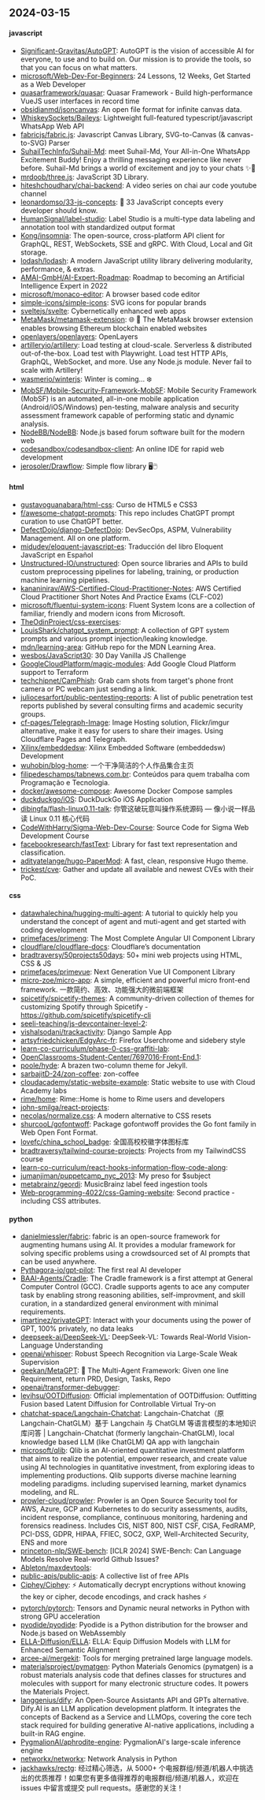 ## 2024-03-15

#### javascript
* [Significant-Gravitas/AutoGPT](https://github.com/Significant-Gravitas/AutoGPT): AutoGPT is the vision of accessible AI for everyone, to use and to build on. Our mission is to provide the tools, so that you can focus on what matters.
* [microsoft/Web-Dev-For-Beginners](https://github.com/microsoft/Web-Dev-For-Beginners): 24 Lessons, 12 Weeks, Get Started as a Web Developer
* [quasarframework/quasar](https://github.com/quasarframework/quasar): Quasar Framework - Build high-performance VueJS user interfaces in record time
* [obsidianmd/jsoncanvas](https://github.com/obsidianmd/jsoncanvas): An open file format for infinite canvas data.
* [WhiskeySockets/Baileys](https://github.com/WhiskeySockets/Baileys): Lightweight full-featured typescript/javascript WhatsApp Web API
* [fabricjs/fabric.js](https://github.com/fabricjs/fabric.js): Javascript Canvas Library, SVG-to-Canvas (& canvas-to-SVG) Parser
* [SuhailTechInfo/Suhail-Md](https://github.com/SuhailTechInfo/Suhail-Md): meet Suhail-Md, Your All-in-One WhatsApp Excitement Buddy! Enjoy a thrilling messaging experience like never before. Suhail-Md brings a world of excitement and joy to your chats ✨🤖
* [mrdoob/three.js](https://github.com/mrdoob/three.js): JavaScript 3D Library.
* [hiteshchoudhary/chai-backend](https://github.com/hiteshchoudhary/chai-backend): A video series on chai aur code youtube channel
* [leonardomso/33-js-concepts](https://github.com/leonardomso/33-js-concepts): 📜 33 JavaScript concepts every developer should know.
* [HumanSignal/label-studio](https://github.com/HumanSignal/label-studio): Label Studio is a multi-type data labeling and annotation tool with standardized output format
* [Kong/insomnia](https://github.com/Kong/insomnia): The open-source, cross-platform API client for GraphQL, REST, WebSockets, SSE and gRPC. With Cloud, Local and Git storage.
* [lodash/lodash](https://github.com/lodash/lodash): A modern JavaScript utility library delivering modularity, performance, & extras.
* [AMAI-GmbH/AI-Expert-Roadmap](https://github.com/AMAI-GmbH/AI-Expert-Roadmap): Roadmap to becoming an Artificial Intelligence Expert in 2022
* [microsoft/monaco-editor](https://github.com/microsoft/monaco-editor): A browser based code editor
* [simple-icons/simple-icons](https://github.com/simple-icons/simple-icons): SVG icons for popular brands
* [sveltejs/svelte](https://github.com/sveltejs/svelte): Cybernetically enhanced web apps
* [MetaMask/metamask-extension](https://github.com/MetaMask/metamask-extension): 🌐 🔌 The MetaMask browser extension enables browsing Ethereum blockchain enabled websites
* [openlayers/openlayers](https://github.com/openlayers/openlayers): OpenLayers
* [artilleryio/artillery](https://github.com/artilleryio/artillery): Load testing at cloud-scale. Serverless & distributed out-of-the-box. Load test with Playwright. Load test HTTP APIs, GraphQL, WebSocket, and more. Use any Node.js module. Never fail to scale with Artillery!
* [wasmerio/winterjs](https://github.com/wasmerio/winterjs): Winter is coming... ❄️
* [MobSF/Mobile-Security-Framework-MobSF](https://github.com/MobSF/Mobile-Security-Framework-MobSF): Mobile Security Framework (MobSF) is an automated, all-in-one mobile application (Android/iOS/Windows) pen-testing, malware analysis and security assessment framework capable of performing static and dynamic analysis.
* [NodeBB/NodeBB](https://github.com/NodeBB/NodeBB): Node.js based forum software built for the modern web
* [codesandbox/codesandbox-client](https://github.com/codesandbox/codesandbox-client): An online IDE for rapid web development
* [jerosoler/Drawflow](https://github.com/jerosoler/Drawflow): Simple flow library 🖥️🖱️

#### html
* [gustavoguanabara/html-css](https://github.com/gustavoguanabara/html-css): Curso de HTML5 e CSS3
* [f/awesome-chatgpt-prompts](https://github.com/f/awesome-chatgpt-prompts): This repo includes ChatGPT prompt curation to use ChatGPT better.
* [DefectDojo/django-DefectDojo](https://github.com/DefectDojo/django-DefectDojo): DevSecOps, ASPM, Vulnerability Management. All on one platform.
* [midudev/eloquent-javascript-es](https://github.com/midudev/eloquent-javascript-es): Traducción del libro Eloquent JavaScript en Español
* [Unstructured-IO/unstructured](https://github.com/Unstructured-IO/unstructured): Open source libraries and APIs to build custom preprocessing pipelines for labeling, training, or production machine learning pipelines.
* [kananinirav/AWS-Certified-Cloud-Practitioner-Notes](https://github.com/kananinirav/AWS-Certified-Cloud-Practitioner-Notes): AWS Certified Cloud Practitioner Short Notes And Practice Exams (CLF-C02)
* [microsoft/fluentui-system-icons](https://github.com/microsoft/fluentui-system-icons): Fluent System Icons are a collection of familiar, friendly and modern icons from Microsoft.
* [TheOdinProject/css-exercises](https://github.com/TheOdinProject/css-exercises): 
* [LouisShark/chatgpt_system_prompt](https://github.com/LouisShark/chatgpt_system_prompt): A collection of GPT system prompts and various prompt injection/leaking knowledge.
* [mdn/learning-area](https://github.com/mdn/learning-area): GitHub repo for the MDN Learning Area.
* [wesbos/JavaScript30](https://github.com/wesbos/JavaScript30): 30 Day Vanilla JS Challenge
* [GoogleCloudPlatform/magic-modules](https://github.com/GoogleCloudPlatform/magic-modules): Add Google Cloud Platform support to Terraform
* [techchipnet/CamPhish](https://github.com/techchipnet/CamPhish): Grab cam shots from target's phone front camera or PC webcam just sending a link.
* [juliocesarfort/public-pentesting-reports](https://github.com/juliocesarfort/public-pentesting-reports): A list of public penetration test reports published by several consulting firms and academic security groups.
* [cf-pages/Telegraph-Image](https://github.com/cf-pages/Telegraph-Image): Image Hosting solution, Flickr/imgur alternative, make it easy for users to share their images. Using Cloudflare Pages and Telegraph.
* [Xilinx/embeddedsw](https://github.com/Xilinx/embeddedsw): Xilinx Embedded Software (embeddedsw) Development
* [wuhobin/blog-home](https://github.com/wuhobin/blog-home): 一个干净简洁的个人作品集合主页
* [filipedeschamps/tabnews.com.br](https://github.com/filipedeschamps/tabnews.com.br): Conteúdos para quem trabalha com Programação e Tecnologia.
* [docker/awesome-compose](https://github.com/docker/awesome-compose): Awesome Docker Compose samples
* [duckduckgo/iOS](https://github.com/duckduckgo/iOS): DuckDuckGo iOS Application
* [dibingfa/flash-linux0.11-talk](https://github.com/dibingfa/flash-linux0.11-talk): 你管这破玩意叫操作系统源码 — 像小说一样品读 Linux 0.11 核心代码
* [CodeWithHarry/Sigma-Web-Dev-Course](https://github.com/CodeWithHarry/Sigma-Web-Dev-Course): Source Code for Sigma Web Development Course
* [facebookresearch/fastText](https://github.com/facebookresearch/fastText): Library for fast text representation and classification.
* [adityatelange/hugo-PaperMod](https://github.com/adityatelange/hugo-PaperMod): A fast, clean, responsive Hugo theme.
* [trickest/cve](https://github.com/trickest/cve): Gather and update all available and newest CVEs with their PoC.

#### css
* [datawhalechina/hugging-multi-agent](https://github.com/datawhalechina/hugging-multi-agent): A tutorial to quickly help you understand the concept of agent and muti-agent and get started with coding development
* [primefaces/primeng](https://github.com/primefaces/primeng): The Most Complete Angular UI Component Library
* [cloudflare/cloudflare-docs](https://github.com/cloudflare/cloudflare-docs): Cloudflare’s documentation
* [bradtraversy/50projects50days](https://github.com/bradtraversy/50projects50days): 50+ mini web projects using HTML, CSS & JS
* [primefaces/primevue](https://github.com/primefaces/primevue): Next Generation Vue UI Component Library
* [micro-zoe/micro-app](https://github.com/micro-zoe/micro-app): A simple, efficient and powerful micro front-end framework. 一款简约、高效、功能强大的微前端框架
* [spicetify/spicetify-themes](https://github.com/spicetify/spicetify-themes): A community-driven collection of themes for customizing Spotify through Spicetify - https://github.com/spicetify/spicetify-cli
* [seeli-teaching/js-devcontainer-level-2](https://github.com/seeli-teaching/js-devcontainer-level-2): 
* [vishalsodani/trackactivity](https://github.com/vishalsodani/trackactivity): Django Sample App
* [artsyfriedchicken/EdgyArc-fr](https://github.com/artsyfriedchicken/EdgyArc-fr): Firefox Userchrome and sidebery style
* [learn-co-curriculum/phase-0-css-graffiti-lab](https://github.com/learn-co-curriculum/phase-0-css-graffiti-lab): 
* [OpenClassrooms-Student-Center/7697016-Front-End.1](https://github.com/OpenClassrooms-Student-Center/7697016-Front-End.1): 
* [poole/hyde](https://github.com/poole/hyde): A brazen two-column theme for Jekyll.
* [sarbajitD-24/zon-coffee](https://github.com/sarbajitD-24/zon-coffee): zon-coffee
* [cloudacademy/static-website-example](https://github.com/cloudacademy/static-website-example): Static website to use with Cloud Academy labs
* [rime/home](https://github.com/rime/home): Rime::Home is home to Rime users and developers
* [john-smilga/react-projects](https://github.com/john-smilga/react-projects): 
* [necolas/normalize.css](https://github.com/necolas/normalize.css): A modern alternative to CSS resets
* [shurcooL/gofontwoff](https://github.com/shurcooL/gofontwoff): Package gofontwoff provides the Go font family in Web Open Font Format.
* [lovefc/china_school_badge](https://github.com/lovefc/china_school_badge): 全国高校校徽字体图标库
* [bradtraversy/tailwind-course-projects](https://github.com/bradtraversy/tailwind-course-projects): Projects from my TailwindCSS course
* [learn-co-curriculum/react-hooks-information-flow-code-along](https://github.com/learn-co-curriculum/react-hooks-information-flow-code-along): 
* [jumanjiman/puppetcamp_nyc_2013](https://github.com/jumanjiman/puppetcamp_nyc_2013): My preso for $subject
* [metabrainz/geordi](https://github.com/metabrainz/geordi): MusicBrainz label feed ingestion tools
* [Web-programming-4022/css-Gaming-website](https://github.com/Web-programming-4022/css-Gaming-website): Second practice - including CSS attributes.

#### python
* [danielmiessler/fabric](https://github.com/danielmiessler/fabric): fabric is an open-source framework for augmenting humans using AI. It provides a modular framework for solving specific problems using a crowdsourced set of AI prompts that can be used anywhere.
* [Pythagora-io/gpt-pilot](https://github.com/Pythagora-io/gpt-pilot): The first real AI developer
* [BAAI-Agents/Cradle](https://github.com/BAAI-Agents/Cradle): The Cradle framework is a first attempt at General Computer Control (GCC). Cradle supports agents to ace any computer task by enabling strong reasoning abilities, self-improvment, and skill curation, in a standardized general environment with minimal requirements.
* [imartinez/privateGPT](https://github.com/imartinez/privateGPT): Interact with your documents using the power of GPT, 100% privately, no data leaks
* [deepseek-ai/DeepSeek-VL](https://github.com/deepseek-ai/DeepSeek-VL): DeepSeek-VL: Towards Real-World Vision-Language Understanding
* [openai/whisper](https://github.com/openai/whisper): Robust Speech Recognition via Large-Scale Weak Supervision
* [geekan/MetaGPT](https://github.com/geekan/MetaGPT): 🌟 The Multi-Agent Framework: Given one line Requirement, return PRD, Design, Tasks, Repo
* [openai/transformer-debugger](https://github.com/openai/transformer-debugger): 
* [levihsu/OOTDiffusion](https://github.com/levihsu/OOTDiffusion): Official implementation of OOTDiffusion: Outfitting Fusion based Latent Diffusion for Controllable Virtual Try-on
* [chatchat-space/Langchain-Chatchat](https://github.com/chatchat-space/Langchain-Chatchat): Langchain-Chatchat（原Langchain-ChatGLM）基于 Langchain 与 ChatGLM 等语言模型的本地知识库问答 | Langchain-Chatchat (formerly langchain-ChatGLM), local knowledge based LLM (like ChatGLM) QA app with langchain
* [microsoft/qlib](https://github.com/microsoft/qlib): Qlib is an AI-oriented quantitative investment platform that aims to realize the potential, empower research, and create value using AI technologies in quantitative investment, from exploring ideas to implementing productions. Qlib supports diverse machine learning modeling paradigms. including supervised learning, market dynamics modeling, and RL.
* [prowler-cloud/prowler](https://github.com/prowler-cloud/prowler): Prowler is an Open Source Security tool for AWS, Azure, GCP and Kubernetes to do security assessments, audits, incident response, compliance, continuous monitoring, hardening and forensics readiness. Includes CIS, NIST 800, NIST CSF, CISA, FedRAMP, PCI-DSS, GDPR, HIPAA, FFIEC, SOC2, GXP, Well-Architected Security, ENS and more
* [princeton-nlp/SWE-bench](https://github.com/princeton-nlp/SWE-bench): [ICLR 2024] SWE-Bench: Can Language Models Resolve Real-world Github Issues?
* [Ableton/maxdevtools](https://github.com/Ableton/maxdevtools): 
* [public-apis/public-apis](https://github.com/public-apis/public-apis): A collective list of free APIs
* [Ciphey/Ciphey](https://github.com/Ciphey/Ciphey): ⚡ Automatically decrypt encryptions without knowing the key or cipher, decode encodings, and crack hashes ⚡
* [pytorch/pytorch](https://github.com/pytorch/pytorch): Tensors and Dynamic neural networks in Python with strong GPU acceleration
* [pyodide/pyodide](https://github.com/pyodide/pyodide): Pyodide is a Python distribution for the browser and Node.js based on WebAssembly
* [ELLA-Diffusion/ELLA](https://github.com/ELLA-Diffusion/ELLA): ELLA: Equip Diffusion Models with LLM for Enhanced Semantic Alignment
* [arcee-ai/mergekit](https://github.com/arcee-ai/mergekit): Tools for merging pretrained large language models.
* [materialsproject/pymatgen](https://github.com/materialsproject/pymatgen): Python Materials Genomics (pymatgen) is a robust materials analysis code that defines classes for structures and molecules with support for many electronic structure codes. It powers the Materials Project.
* [langgenius/dify](https://github.com/langgenius/dify): An Open-Source Assistants API and GPTs alternative. Dify.AI is an LLM application development platform. It integrates the concepts of Backend as a Service and LLMOps, covering the core tech stack required for building generative AI-native applications, including a built-in RAG engine.
* [PygmalionAI/aphrodite-engine](https://github.com/PygmalionAI/aphrodite-engine): PygmalionAI's large-scale inference engine
* [networkx/networkx](https://github.com/networkx/networkx): Network Analysis in Python
* [jackhawks/rectg](https://github.com/jackhawks/rectg): 经过精心筛选，从 5000+ 个电报群组/频道/机器人中挑选出的优质推荐！如果您有更多值得推荐的电报群组/频道/机器人，欢迎在 issues 中留言或提交 pull requests。感谢您的关注！
